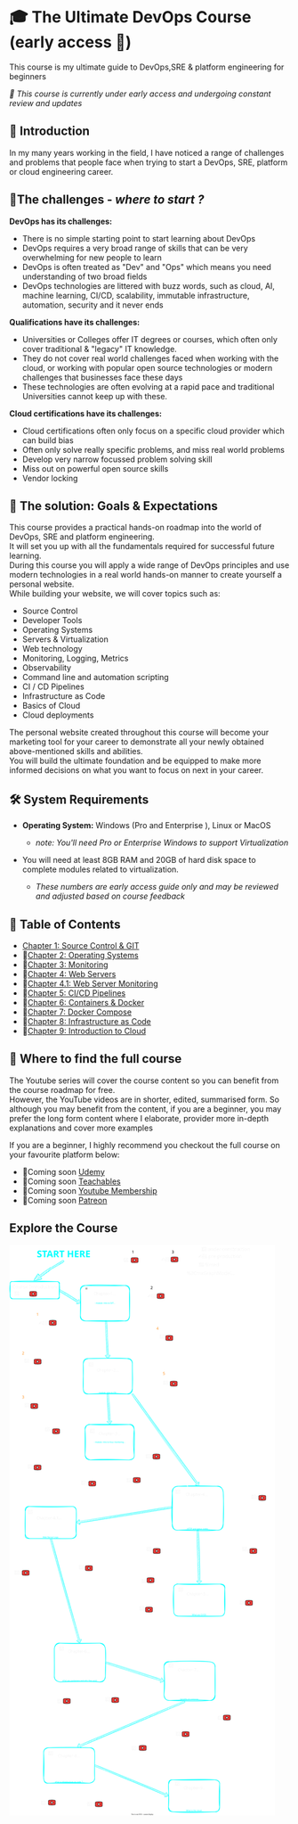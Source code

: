 # 🎓 The Ultimate DevOps Course (early access 🚧)

This course is my ultimate guide to DevOps,SRE & platform engineering for beginners </br>

<i>🚧 This course is currently under early access and undergoing constant review and updates</i>

## 🚀 Introduction

In my many years working in the field, I have noticed a range of challenges and problems that people face when trying to start a DevOps, SRE, platform or cloud engineering career. </br>

## 🔴The challenges - <i>where to start ?</i>

 <b>DevOps has its challenges:</b>
* There is no simple starting point to start learning about DevOps
* DevOps requires a very broad range of skills that can be very overwhelming for new people to learn
* DevOps is often treated as "Dev" and "Ops" which means you need understanding of two broad fields
* DevOps technologies are littered with buzz words, such as cloud, AI, machine learning, CI/CD, scalability, immutable infrastructure, automation, security and it never ends

<b>Qualifications have its challenges:</b>

* Universities or Colleges offer IT degrees or courses, which often only cover traditional & "legacy" IT knowledge.
* They do not cover real world challenges faced when working with the cloud, or working with popular open source technologies or modern challenges that businesses face these days
* These technologies are often evolving at a rapid pace and traditional Universities cannot keep up with these.

<b>Cloud certifications have its challenges:</b>
* Cloud certifications often only focus on a specific cloud provider which can build bias
* Often only solve really specific problems, and miss real world problems
* Develop very narrow focussed problem solving skill
* Miss out on powerful open source skills
* Vendor locking 

## 🎯 The solution: Goals & Expectations

This course provides a practical hands-on roadmap into the world of DevOps, SRE and platform engineering. </br> 
It will set you up with all the fundamentals required for successful future learning. </br>
During this course you will apply a wide range of DevOps principles and use modern technologies in a real world hands-on manner to create yourself a personal website. </br> 
While building your website, we will cover topics such as:
* Source Control
* Developer Tools
* Operating Systems
* Servers & Virtualization
* Web technology
* Monitoring, Logging, Metrics
* Observability
* Command line and automation scripting
* CI / CD Pipelines
* Infrastructure as Code
* Basics of Cloud 
* Cloud deployments 

The personal website created throughout this course will become your marketing tool for your career to demonstrate all your newly obtained above-mentioned skills and abilities.</br>
You will build the ultimate foundation and be equipped to make more informed decisions on what you want to focus on next in your career. </br>

## 🛠 System Requirements

* <b>Operating System:</b> Windows (Pro and Enterprise ), Linux or MacOS
  * <i>note: You'll need Pro or Enterprise Windows to support Virtualization</i>

* You will need at least 8GB RAM and 20GB of hard disk space to complete modules related to virtualization. </br>
  * <i>These numbers are early access guide only and may be reviewed and adjusted based on course feedback</i>

## 📖 Table of Contents 

* [Chapter 1: Source Control & GIT](./chapters/chapter-1-source-control-git/README.md)
* 🚧[Chapter 2: Operating Systems](./chapters/chapter-2-operating-systems/README.md)
* 🚧[Chapter 3: Monitoring](./chapters/chapter-3-monitoring/README.md)
* 🚧[Chapter 4: Web Servers](./chapters/chapter-4-web-servers/README.md)
* 🚧[Chapter 4.1: Web Server Monitoring](./chapters/chapter-4.1-web-server-monitoring/README.md)
* 🚧[Chapter 5: CI/CD Pipelines](./chapters/chapter-5-ci-cd-pipelines/README.md)
* 🚧[Chapter 6: Containers & Docker](./chapters/chapter-6-docker/README.md)
* 🚧[Chapter 7: Docker Compose ](./chapters/chapter-7-docker-compose/README.md)
* 🚧[Chapter 8: Infrastructure as Code ](./chapters/chapter-8-infra-as-code/README.md)
* 🚧[Chapter 9: Introduction to Cloud ](./chapters/chapter-9-intro-to-cloud/README.md)

## 📖 Where to find the full course

The Youtube series will cover the course content so you can benefit from the course roadmap for free. </br>
However, the YouTube videos are in shorter, edited, summarised form. So although you may benefit from the content, if you are a beginner, you may prefer the long form content where I elaborate, provider more in-depth explanations and cover more examples </br>

If you are a beginner, I highly recommend you checkout the full course on your favourite platform below:

* 🚧Coming soon [Udemy ]()
* 🚧Coming soon [Teachables ]()
* 🚧Coming soon [Youtube Membership ]()
* 🚧Coming soon [Patreon ]()

## Explore the Course

![](course-diagram.svg)
